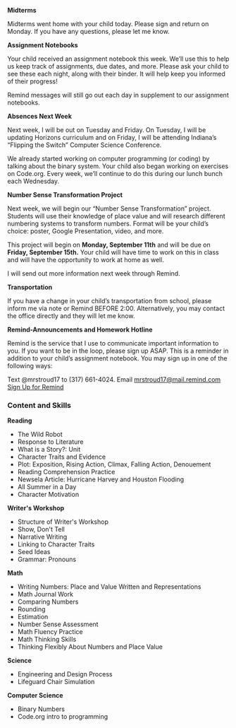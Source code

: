 **Midterms**

Midterms went home with your child today. Please sign and return on Monday. If you have any questions, please let me know.

**Assignment Notebooks**

Your child received an assignment notebook this week. We’ll use this to help us keep track of assignments, due dates, and more. Please ask your child to see these each night, along with their binder. It will help keep you informed of their progress!

Remind messages will still go out each day in supplement to our assignment notebooks.

**Absences Next Week**

Next week, I will be out on Tuesday and Friday. On Tuesday, I will be updating Horizons curriculum and on Friday, I will be attending Indiana’s “Flipping the Switch” Computer Science Conference. 

We already started working on computer programming (or coding) by talking about the binary system. Your child also began working on exercises  on Code.org. Every week, we’ll continue to do this during our lunch bunch each Wednesday. 

**Number Sense Transformation Project**

Next week, we will begin our “Number Sense Transformation” project. Students will use their knowledge of place value and will research different numbering systems to transform numbers. Format will be your child’s choice: poster, Google Presentation, video, and more. 

This project will begin on **Monday, September 11th** and will be due on **Friday, September 15th.** Your child will have time to work on this in class and will have the opportunity to work at home as well.

I will send out more information next week through Remind.

**Transportation**

If you have a change in your child’s transportation from school, please inform me via note or Remind BEFORE 2:00. Alternatively, you may contact the office directly and they will let me know.

**Remind-Announcements and Homework Hotline**

Remind is the service that I use to communicate important information to you. If you want to be in the loop, please sign up ASAP. This is a reminder in addition to your child’s assignment notebook. You may sign up in one of the following ways:

Text @mrstroud17 to (317) 661-4024.
Email mrstroud17@mail.remind.com
[Sign Up for Remind](https://remind.com/join/mrstroud17 "Sign Up for Remind")

### Content and Skills

**Reading**

* The Wild Robot
* Response to Literature
* What is a Story?: Unit
* Character Traits and Evidence
* Plot: Exposition, Rising Action, Climax, Falling Action, Denouement
* Reading Comprehension Practice
* Newsela Article: Hurricane Harvey and Houston Flooding
* All Summer in a Day
* Character Motivation

**Writer's Workshop** 

* Structure of Writer's Workshop
* Show, Don't Tell
* Narrative Writing
* Linking to Character Traits
* Seed Ideas
* Grammar: Pronouns

**Math**
 
* Writing Numbers: Place and Value Written and Representations
* Math Journal Work
* Comparing Numbers
* Rounding
* Estimation
* Number Sense Assessment
* Math Fluency Practice
* Math Thinking Skills
* Thinking Flexibly About Numbers and Place Value

**Science**
* Engineering and Design Process
* Lifeguard Chair Simulation

**Computer Science**
* Binary Numbers
* Code.org intro to programming
